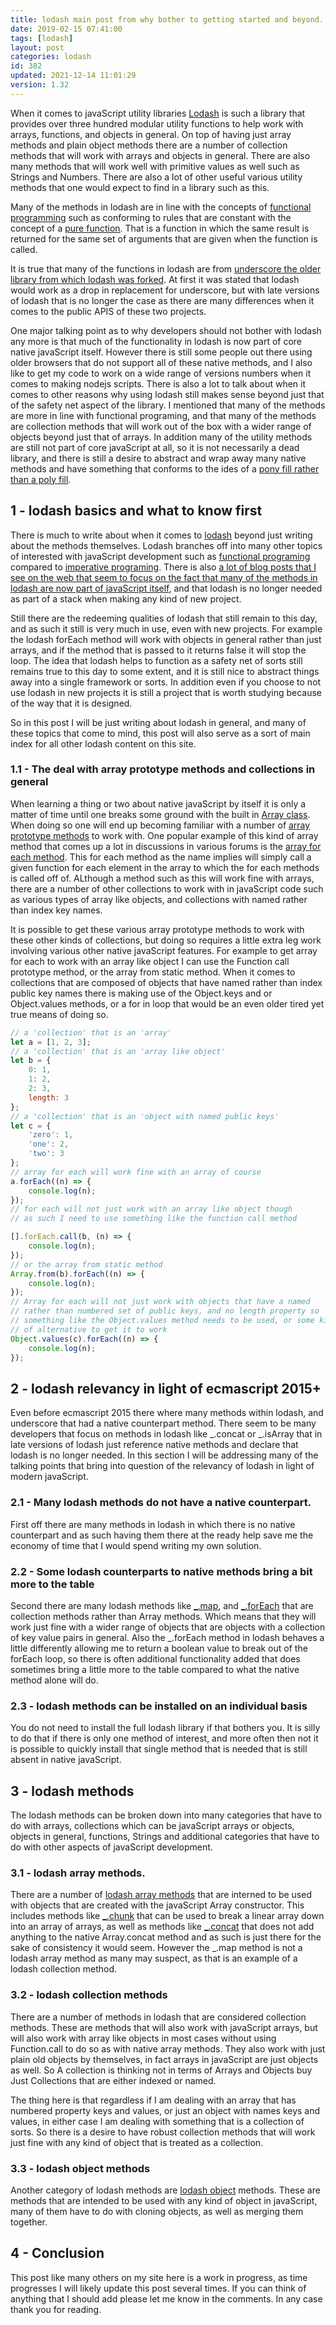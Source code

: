 ```yaml
---
title: lodash main post from why bother to getting started and beyond.
date: 2019-02-15 07:41:00
tags: [lodash]
layout: post
categories: lodash
id: 382
updated: 2021-12-14 11:01:29
version: 1.32
---
```


When it comes to javaScript utility libraries [Lodash](https://en.wikipedia.org/wiki/Lodash) is such a library that provides over three hundred modular utility functions to help work with arrays, functions, and objects in general. On top of having just array methods and plain object methods there are a number of collection methods that will work with arrays and objects in general. There are also many methods that will work well with primitive values as well such as Strings and Numbers. There are also a lot of other useful various utility methods that one would expect to find in a library such as this.

Many of the methods in lodash are in line with the concepts of [functional programming](https://en.wikipedia.org/wiki/Functional_programming) such as conforming to rules that are constant with the concept of a [pure function](https://en.wikipedia.org/wiki/Pure_function). That is a function in which the same result is returned for the same set of arguments that are given when the function is called.

It is true that many of the functions in lodash are from [underscore the older library from which lodash was forked](https://en.wikipedia.org/wiki/Underscore.js#History). At first it was stated that lodash would work as a drop in replacement for underscore, but with late versions of lodash that is no longer the case as there are many differences when it comes to the public APIS of these two projects.

One major talking point as to why developers should not bother with lodash any more is that much of the functionality in lodash is now part of core native javaScript itself. However there is still some people out there using older browsers that do not support all of these native methods, and I also like to get my code to work on a wide range of versions numbers when it comes to making nodejs scripts. There is also a lot to talk about when it comes to other reasons why using lodash still makes sense beyond just that of the safety net aspect of the library. I mentioned that many of the methods are more in line with functional programing, and that many of the methods are collection methods that will work out of the box with a wider range of objects beyond just that of arrays. In addition many of the utility methods are still not part of core javaScript at all, so it is not necessarily a dead library, and there is still a desire to abstract and wrap away many native methods and have something that conforms to the ides of a [pony fill rather than a poly fill](https://github.com/sindresorhus/ponyfill).

<!-- more -->

## 1 - lodash basics and what to know first

There is much to write about when it comes to [lodash](https://lodash.com/) beyond just writing about the methods themselves. Lodash branches off into many other topics of interested with javaScript development such as [functional programing](https://en.wikipedia.org/wiki/Functional_programming) compared to [imperative programing](https://en.wikipedia.org/wiki/Imperative_programming). There is also [a lot of blog posts that I see on the web that seem to focus on the fact that many of the methods in lodash are now part of javaScript itself](https://codeburst.io/why-you-shouldnt-use-lodash-anymore-and-use-pure-javascript-instead-c397df51a66), and that lodash is no longer needed as part of a stack when making any kind of new project. 

Still there are the redeeming qualities of lodash that still remain to this day, and as such it still is very much in use, even with new projects. For example the lodash forEach method will work with objects in general rather than just arrays, and if the method that is passed to it returns false it will stop the loop. The idea that lodash helps to function as a safety net of sorts still remains true to this day to some extent, and it is still nice to abstract things away into a single framework or sorts. In addition even if you choose to not use lodash in new projects it is still a project that is worth studying because of the way that it is designed.

So in this post I will be just writing about lodash in general, and many of these topics that come to mind, this post will also serve as a sort of main index for all other lodash content on this site.

### 1.1 - The deal with array prototype methods and collections in general

When learning a thing or two about native javaScript by itself it is only a matter of time until one breaks some ground with the built in [Array class](https://developer.mozilla.org/en-US/docs/Web/JavaScript/Reference/Global_Objects/Array). When doing so one will end up becoming familiar with a number of [array prototype methods](/2018/12/10/js-array/) to work with. One popular example of this kind of array method that comes up a lot in discussions in various forums is the [array for each method](/2019/02/16/js-javascript-foreach/). This for each method as the name implies will simply call a given function for each element in the array to which the for each methods is called off of. ALthough a method such as this will work fine with arrays, there are a number of other collections to work with in javaScript code such as various types of array like objects, and collections with named rather than index key names.

It is possible to get these various array prototype methods to work with these other kinds of collections, but doing so requires a little extra leg work involving various other native javaScript features. For example to get array for each to work with an array like object I can use the Function call prototype method, or the array from static method. When it comes to collections that are composed of objects that have named rather than index public key names there is making use of the Object.keys and or Object.values methods, or a for in loop that would be an even older tired yet true means of doing so.

```js
// a 'collection' that is an 'array'
let a = [1, 2, 3];
// a 'collection' that is an 'array like object'
let b = {
    0: 1,
    1: 2,
    2: 3,
    length: 3
};
// a 'collection' that is an 'object with named public keys'
let c = {
    'zero': 1,
    'one': 2,
    'two': 3
};
// array for each will work fine with an array of course
a.forEach((n) => {
    console.log(n);
});
// for each will not just work with an array like object though
// as such I need to use something like the function call method

[].forEach.call(b, (n) => {
    console.log(n);
});
// or the array from static method
Array.from(b).forEach((n) => {
    console.log(n);
});
// Array for each will not just work with objects that have a named
// rather than numbered set of public keys, and no length property so
// something like the Object.values method needs to be used, or some kind
// of alternative to get it to work
Object.values(c).forEach((n) => {
    console.log(n);
});
```

## 2 - lodash relevancy in light of ecmascript 2015+

Even before ecmascript 2015 there where many methods within lodash, and underscore that had a native counterpart method. There seem to be many developers that focus on methods in lodash like \_.concat or \_.isArray that in late versions of lodash just reference native methods and declare that lodash is no longer needed. In this section I will be addressing many of the talking points that bring into question of the relevancy of lodash in light of modern javaScript.

### 2.1 - Many lodash methods do not have a native counterpart.

First off there are many methods in lodash in which there is no native counterpart and as such having them there at the ready help save me the economy of time that I would spend writing my own solution. 

### 2.2 - Some lodash counterparts to native methods bring a bit more to the table

Second there are many lodash methods like [\_.map](/2018/02/02/lodash_map/), and [\_.forEach](/2017/11/20/lodash_foreach) that are collection methods rather than Array methods. Which means that they will work just fine with a wider range of objects that are objects with a collection of key value pairs in general. Also the \_.forEach method in lodash behaves a little differently allowing me to return a boolean value to break out of the forEach loop, so there is often additional functionality added that does sometimes bring a little more to the table compared to what the native method alone will do.

### 2.3 - lodash methods can be installed on an individual basis

You do not need to install the full lodash library if that bothers you. It is silly to do that if there is only one method of interest, and more often then not it is possible to quickly install that single method that is needed that is still absent in native javaScript.

## 3  - lodash methods

The lodash methods can be broken down into many categories that have to do with arrays, collections which can be javaScript arrays or objects, objects in general, functions, Strings and additional categories that have to do with other aspects of javaScript development.

### 3.1 - lodash array methods.

There are a number of [lodash array methods](/2019/02/14/lodash_array/) that are interned to be used with objects that are created with the javaScript Array constructor. This includes methods like [\_.chunk](/2017/09/13/lodash-chunk/) that can be used to break a linear array down into an array of arrays, as well as methods like [\_.concat](/2018/08/02/lodash_concat/) that does not add anything to the native Array.concat method and as such is just there for the sake of consistency it would seem. However the \_.map method is not a lodash array method as many may suspect, as that is an example of a lodash collection method.

### 3.2 - lodash collection methods

There are a number of methods in lodash that are considered collection methods. These are methods that will also work with javaScript arrays, but will also work with array like objects in most cases without using Function.call to do so as with native array methods. They also work with just plain old objects by themselves, in fact arrays in javaScript are just objects as well. So A collection is thinking not in terms of Arrays and Objects buy Just Collections that are either indexed or named.

The thing here is that regardless if I am dealing with an array that has numbered property keys and values, or just an object with names keys and values, in either case I am dealing with something that is a collection of sorts. So there is a desire to have robust collection methods that will work just fine with any kind of object that is treated as a collection.

### 3.3 - lodash object methods

Another category of lodash methods are [lodash object](/2019/02/13/lodash_object/) methods. These are methods that are intended to be used with any kind of object in javaScript, many of them have to do with cloning objects, as well as merging them together.

## 4 - Conclusion

This post like many others on my site here is a work in progress, as time progresses I will likely update this post several times. If you can think of anything that I should add please let me know in the comments. In any case thank you for reading.